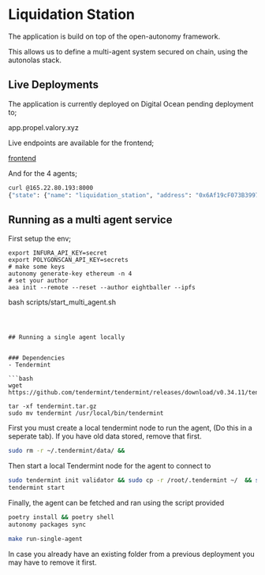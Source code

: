 # Liquidation Station

The application is build on top of the open-autonomy framework.

This allows us to define a multi-agent system secured on chain, using the autonolas stack.


## Live Deployments

The application is currently deployed on Digital Ocean pending deployment to;

app.propel.valory.xyz

Live endpoints are available for the frontend;

[frontend](http://165.22.80.193:3000)

And for the 4 agents;

```bash
curl @165.22.80.193:8000
{"state": {"name": "liquidation_station", "address": "0x6Af19cF073B399740Bc664bb7E908099f222E306", "round": "prepare_liquidation_transactions_behaviour"}}
```


## Running as a multi agent service

First setup the env;

```
export INFURA_API_KEY=secret
export POLYGONSCAN_API_KEY=secrets
# make some keys
autonomy generate-key ethereum -n 4
# set your author
aea init --remote --reset --author eightballer --ipfs
```
bash scripts/start_multi_agent.sh

```



## Running a single agent locally


### Dependencies
- Tendermint

```bash
wget https://github.com/tendermint/tendermint/releases/download/v0.34.11/tendermint_0.34.11_linux_amd64.tar.gz

tar -xf tendermint.tar.gz
sudo mv tendermint /usr/local/bin/tendermint
```

First you must create a local tendermint node to run the agent, (Do this in a seperate tab). If you have old data stored, remove that first.

```bash
sudo rm -r ~/.tendermint/data/ &&
```

Then start a local Tendermint node for the agent to connect to 
```bash
sudo tendermint init validator && sudo cp -r /root/.tendermint ~/  && sudo chown -R (whoami):(whoami) ~/.tendermint
tendermint start
```

Finally, the agent can be fetched and ran using the script provided

```bash
poetry install && poetry shell
autonomy packages sync
```

```bash
make run-single-agent
```

In case you already have an existing folder from a previous deployment you may have to remove it first.



